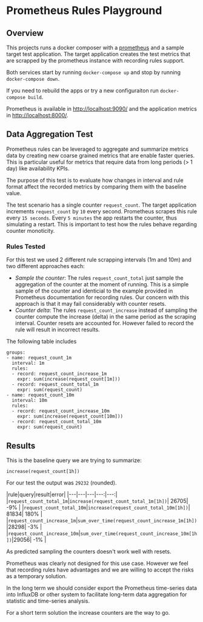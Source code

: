 # Prometheus Rules Playground

## Overview

This projects runs a docker composer with a [prometheus](https://prometheus.io/) and a sample target test application. The target application creates the test metrics that are scrapped by the prometheus instance with recording rules support.
 
Both services start by running `docker-compose up` and stop by running `docker-compose down`. 

If you need to rebuild the apps or try a new configuraiton run `docker-compose build`.

Prometheus is available in  <http://localhost:9090/> and the application metrics in <http://localhost:8000/>.

## Data Aggregation Test

Prometheus rules can be leveraged to aggregate and summarize metrics data by creating new coarse grained metrics that are enable faster queries. This is particular useful for metrics that require data from long periods (> 1 day) like availability KPIs. 

The purpose of this test is to evaluate how changes in interval and rule format affect the recorded metrics by comparing them with the baseline value.

The test scenario has a single counter `request_count`. The target application increments `request_count` by `10` every second. Prometheus scrapes this rule every `15 seconds`. Every `5 minutes` the app restarts the counter, thus simulating a restart. This is important to test how the rules behave regarding counter monoticity. 

### Rules Tested 

For this test we used 2 different rule scrapping intervals (1m and 10m) and two different approaches each:

   - *Sample the counter*: The rules `request_count_total` just sample the aggregation of the counter at the moment of running. This is a simple sample of the counter and identicial to the example provided in Prometheus documentation for recording rules. Our concern with this approach is that it may fail considerably with counter resets.
   - *Counter delta*: The rules `request_count_increase` instead of sampling the counter compute the increase (delta) in the same period as the scraping interval. Counter resets are accounted for. However failed to record the rule will result in incorrect results. 

   
The following table includes 
   

```
groups:
- name: request_count_1m
  interval: 1m
  rules:
  - record: request_count_increase_1m
    expr: sum(increase(request_count[1m]))
  - record: request_count_total_1m
    expr: sum(request_count)
- name: request_count_10m
  interval: 10m
  rules:
  - record: request_count_increase_10m
    expr: sum(increase(request_count[10m]))
  - record: request_count_total_10m
    expr: sum(request_count)
```

## Results 

This is the baseline query we are trying to summarize:

```increase(request_count[1h])```

For our test the output was `29232` (rounded).

|rule|query|result|error|
|---|---|---|---:|---:|
|`request_count_total_1m`|`increase(request_count_total_1m[1h])`|	26705| -9% |
|`request_count_total_10m`|`increase(request_count_total_10m[1h])`|	81834| 180% |
|`request_count_increase_1m`|`sum_over_time(request_count_increase_1m[1h])`|28298| -3% |
|`request_count_increase_10m`|`sum_over_time(request_count_increase_10m[1h])`|29056| -1% |

As predicted sampling the counters doesn't work well with resets.

Prometheus was clearly not designed for this use case. However we feel that recording rules have advantages and we are willing to accept the risks as a temporary solution.

In the long term we should consider export the Prometheus time-series data into InfluxDB or other system to facilitate long-term data aggregation for statistic and time-series analysis.

For a short term solution the increase counters are the way to go.
